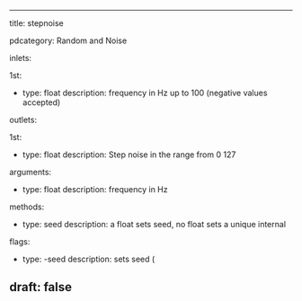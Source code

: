 --- 


title: stepnoise

pdcategory: Random and Noise

inlets:

  1st:
  - type: float
    description: frequency in Hz up to 100 (negative values accepted)

outlets:

  1st:
  - type: float
    description: Step noise in the range from 0  127

arguments:
  - type: float
    description: frequency in Hz

methods:
  - type: seed <float>
    description: a float sets seed, no float sets a unique internal

flags:
  - type: -seed <f>
    description: sets seed (

draft: false
---